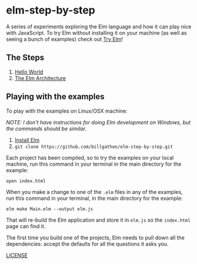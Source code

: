 # elm-step-by-step
A series of experiments exploring the Elm language and how it can play nice with JavaScript. To try Elm without installing it on your machine (as well as seeing a bunch of examples) check out [Try Elm](http://elm-lang.org/try)!

## The Steps

1. [Hello World](1_hello_world/)
1. [The Elm Architecture](2_the_elm_architecture)

## Playing with the examples

To play with the examples on Linux/OSX machine:

_NOTE: I don't have instructions for doing Elm development on Windows, but the commands should be similar._

1. [Install Elm](http://elm-lang.org/install)
1. `git clone https://github.com/billgathen/elm-step-by-step.git`

Each project has been compiled, so to try the examples on your local machine, run this command in your terminal in the main directory for the example:

`open index.html`

When you make a change to one of the `.elm` files in any of the examples, run this command in your terminal, in the main directory for the example:

`elm make Main.elm --output elm.js`

That will re-build the Elm application and store it in `elm.js` so the `index.html` page can find it.

The first time you build one of the projects, Elm needs to pull down all the dependencies: accept the defaults for all the questions it asks you.

[LICENSE](LICENSE)
